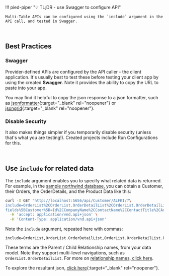 !!! pied-piper ":bulb: TL;DR - use Swagger to configure API"

    Multi-Table APIs can be configured using the `include` argument in the API call, and tested in Swagger.

&nbsp;

## Best Practices

### Swagger

Provider-defined APIs are configured by the API caller - the client application.  It's usually best to test these before testing your client app by using the created **Swagger**.  Note it provides the ability to copy the URL to paste into your app.

You may find it helpful to copy the json response to a json formatter, such as [jsonformatter](https://jsonformatter.curiousconcept.com){:target="_blank" rel="noopener"} or [jsongrid](https://jsongrid.com/json-grid){:target="_blank" rel="noopener"}.

### Disable Security

It also makes things simpler if you temporarily disable security (unless that's what you are testing!).  Created projects include Run Configurations for this.

&nbsp;

## Use `include` for related data

The `include` argument enables you to specify what related data is returned.  For example, in the [sample northwind database](../Sample-Database), you can obtain a Customer, their Orders, the OrderDetails, and the Product Data like this:

```bash
curl -X GET "http://localhost:5656/api/Customer/ALFKI/?\
include=OrderList%2COrderList.OrderDetailList%2COrderList.OrderDetailList.Product&\
fields%5BCustomer%5D=Id%2CCompanyName%2CContactName%2CContactTitle%2CAddress%2CCity%2CRegion%2CPostalCode%2CCountry%2CPhone%2CFax%2CBalance%2CCreditLimit%2COrderCount%2CUnpaidOrderCount%2CClient_id" \
  -H 'accept: application/vnd.api+json' \
  -H 'Content-Type: application/vnd.api+json'
```

Note the `include` argument, repeated here with commas:

```
include=OrderList,OrderList.OrderDetailList,OrderList.OrderDetailList.Product
```

These terms are the Parent / Child Relationship names, from your data model.  Note they support multi-level navigations, such as `OrderList.OrderDetailList`.  For more on [relationship names, click here](../Data-Model-Classes/#relationship-names).

To explore the resultant json, [click here](https://github.com/ApiLogicServer/tutorial/tree/main/3.%20Logic/api/multi-table-example){:target="_blank" rel="noopener"}.





